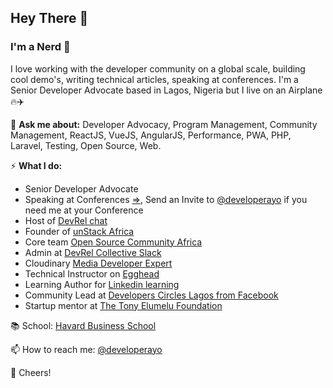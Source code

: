 ## Hey There 👋 
### I'm a Nerd 🤖

I love working with the developer community on a global scale,  building cool demo's, writing technical articles, speaking at conferences. I'm a Senior Developer Advocate based in Lagos, Nigeria but I live on an Airplane 🔥✈️

💬 **Ask me about:** Developer Advocacy, Program Management, Community Management, ReactJS, VueJS, AngularJS, Performance, PWA, PHP, Laravel, Testing, Open Source, Web.

⚡️ **What I do:** 
- Senior Developer Advocate
- Speaking at Conferences [=>](http://speaking.shodipoayomide.com/), Send an Invite to [@developerayo](https://twitter.com/developerayo) if you need me at your Conference
- Host of [DevRel chat](devrelchat.dev)
- Founder of [unStack Africa](http://unstack.africa/)
- Core team [Open Source Community Africa](https://oscafrica.org/)
- Admin at [DevRel Collective Slack](https://devrelcollective.fun/)
- Cloudinary [Media Developer Expert](https://cloudinary.com/mde)
- Technical Instructor on [Egghead](https://egghead.io/)
- Learning Author for [Linkedin learning](https://www.linkedin.com/)
- Community Lead at [Developers Circles Lagos from Facebook](https://www.facebook.com/groups/DevCLagos/)
- Startup mentor at [The Tony Elumelu Foundation](https://www.tonyelumelufoundation.org/)

📚 School: [Havard Business School](https://www.hbs.edu/Pages/default.aspx)

📫 How to reach me: [@developerayo](https://twitter.com/developerayo)

🥂 Cheers!
